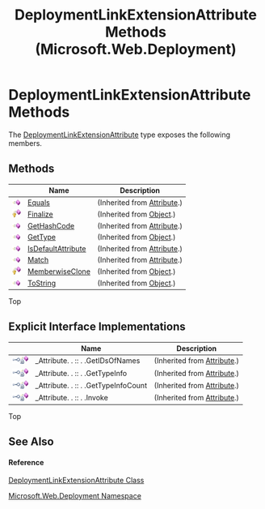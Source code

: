 ﻿---
title: DeploymentLinkExtensionAttribute Methods (Microsoft.Web.Deployment)
TOCTitle: DeploymentLinkExtensionAttribute Methods
ms:assetid: Methods.T:Microsoft.Web.Deployment.DeploymentLinkExtensionAttribute
ms:mtpsurl: https://msdn.microsoft.com/en-us/library/microsoft.web.deployment.deploymentlinkextensionattribute_methods(v=VS.90)
ms:contentKeyID: 22754009
ms.date: 05/02/2012
mtps_version: v=VS.90
---

# DeploymentLinkExtensionAttribute Methods

The [DeploymentLinkExtensionAttribute](deploymentlinkextensionattribute-class-microsoft-web-deployment.md) type exposes the following members.

## Methods

<table>
<thead>
<tr class="header">
<th> </th>
<th>Name</th>
<th>Description</th>
</tr>
</thead>
<tbody>
<tr class="odd">
<td><img src="images/Dd565996.pubmethod(en-us,VS.90).gif" title="Public method" alt="Public method" /></td>
<td><a href="https://msdn.microsoft.com/en-us/library/09ds241w(v=vs.90)">Equals</a></td>
<td>(Inherited from <a href="https://msdn.microsoft.com/en-us/library/e8kc3626(v=vs.90)">Attribute</a>.)</td>
</tr>
<tr class="even">
<td><img src="images/Dd565996.protmethod(en-us,VS.90).gif" title="Protected method" alt="Protected method" /></td>
<td><a href="https://msdn.microsoft.com/en-us/library/4k87zsw7(v=vs.90)">Finalize</a></td>
<td>(Inherited from <a href="https://msdn.microsoft.com/en-us/library/e5kfa45b(v=vs.90)">Object</a>.)</td>
</tr>
<tr class="odd">
<td><img src="images/Dd565996.pubmethod(en-us,VS.90).gif" title="Public method" alt="Public method" /></td>
<td><a href="https://msdn.microsoft.com/en-us/library/365e1bxs(v=vs.90)">GetHashCode</a></td>
<td>(Inherited from <a href="https://msdn.microsoft.com/en-us/library/e8kc3626(v=vs.90)">Attribute</a>.)</td>
</tr>
<tr class="even">
<td><img src="images/Dd565996.pubmethod(en-us,VS.90).gif" title="Public method" alt="Public method" /></td>
<td><a href="https://msdn.microsoft.com/en-us/library/dfwy45w9(v=vs.90)">GetType</a></td>
<td>(Inherited from <a href="https://msdn.microsoft.com/en-us/library/e5kfa45b(v=vs.90)">Object</a>.)</td>
</tr>
<tr class="odd">
<td><img src="images/Dd565996.pubmethod(en-us,VS.90).gif" title="Public method" alt="Public method" /></td>
<td><a href="https://msdn.microsoft.com/en-us/library/tbkb5x6t(v=vs.90)">IsDefaultAttribute</a></td>
<td>(Inherited from <a href="https://msdn.microsoft.com/en-us/library/e8kc3626(v=vs.90)">Attribute</a>.)</td>
</tr>
<tr class="even">
<td><img src="images/Dd565996.pubmethod(en-us,VS.90).gif" title="Public method" alt="Public method" /></td>
<td><a href="https://msdn.microsoft.com/en-us/library/wy7chz44(v=vs.90)">Match</a></td>
<td>(Inherited from <a href="https://msdn.microsoft.com/en-us/library/e8kc3626(v=vs.90)">Attribute</a>.)</td>
</tr>
<tr class="odd">
<td><img src="images/Dd565996.protmethod(en-us,VS.90).gif" title="Protected method" alt="Protected method" /></td>
<td><a href="https://msdn.microsoft.com/en-us/library/57ctke0a(v=vs.90)">MemberwiseClone</a></td>
<td>(Inherited from <a href="https://msdn.microsoft.com/en-us/library/e5kfa45b(v=vs.90)">Object</a>.)</td>
</tr>
<tr class="even">
<td><img src="images/Dd565996.pubmethod(en-us,VS.90).gif" title="Public method" alt="Public method" /></td>
<td><a href="https://msdn.microsoft.com/en-us/library/7bxwbwt2(v=vs.90)">ToString</a></td>
<td>(Inherited from <a href="https://msdn.microsoft.com/en-us/library/e5kfa45b(v=vs.90)">Object</a>.)</td>
</tr>
</tbody>
</table>


Top

## Explicit Interface Implementations

<table>
<thead>
<tr class="header">
<th> </th>
<th>Name</th>
<th>Description</th>
</tr>
</thead>
<tbody>
<tr class="odd">
<td><img src="images/Dd566080.pubinterface(en-us,VS.90).gif" title="Explicit interface implemetation" alt="Explicit interface implemetation" /><img src="images/Ff728198.privmethod(en-us,VS.90).gif" title="Private method" alt="Private method" /></td>
<td>_Attribute. . :: . .GetIDsOfNames</td>
<td>(Inherited from <a href="https://msdn.microsoft.com/en-us/library/e8kc3626(v=vs.90)">Attribute</a>.)</td>
</tr>
<tr class="even">
<td><img src="images/Dd566080.pubinterface(en-us,VS.90).gif" title="Explicit interface implemetation" alt="Explicit interface implemetation" /><img src="images/Ff728198.privmethod(en-us,VS.90).gif" title="Private method" alt="Private method" /></td>
<td>_Attribute. . :: . .GetTypeInfo</td>
<td>(Inherited from <a href="https://msdn.microsoft.com/en-us/library/e8kc3626(v=vs.90)">Attribute</a>.)</td>
</tr>
<tr class="odd">
<td><img src="images/Dd566080.pubinterface(en-us,VS.90).gif" title="Explicit interface implemetation" alt="Explicit interface implemetation" /><img src="images/Ff728198.privmethod(en-us,VS.90).gif" title="Private method" alt="Private method" /></td>
<td>_Attribute. . :: . .GetTypeInfoCount</td>
<td>(Inherited from <a href="https://msdn.microsoft.com/en-us/library/e8kc3626(v=vs.90)">Attribute</a>.)</td>
</tr>
<tr class="even">
<td><img src="images/Dd566080.pubinterface(en-us,VS.90).gif" title="Explicit interface implemetation" alt="Explicit interface implemetation" /><img src="images/Ff728198.privmethod(en-us,VS.90).gif" title="Private method" alt="Private method" /></td>
<td>_Attribute. . :: . .Invoke</td>
<td>(Inherited from <a href="https://msdn.microsoft.com/en-us/library/e8kc3626(v=vs.90)">Attribute</a>.)</td>
</tr>
</tbody>
</table>


Top

## See Also

#### Reference

[DeploymentLinkExtensionAttribute Class](deploymentlinkextensionattribute-class-microsoft-web-deployment.md)

[Microsoft.Web.Deployment Namespace](microsoft-web-deployment-namespace.md)

